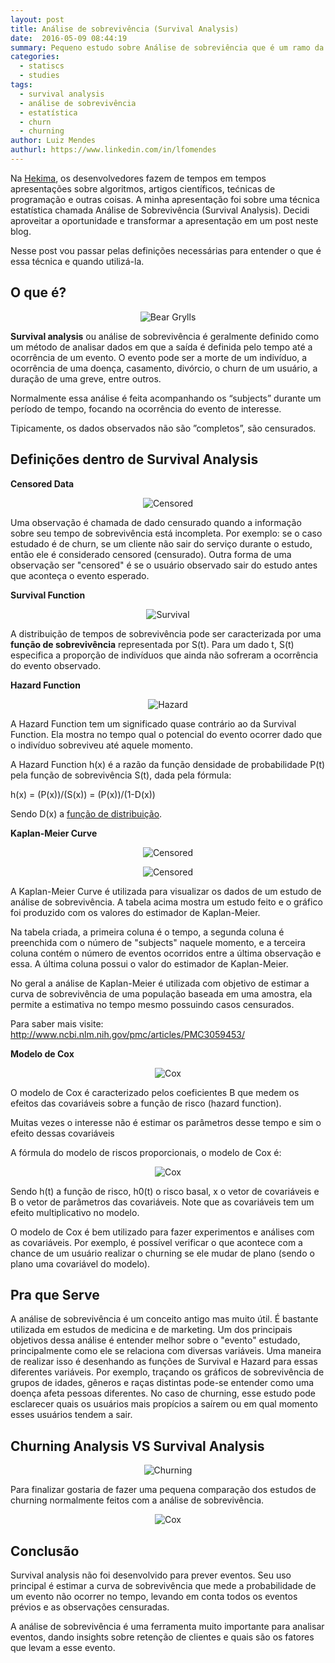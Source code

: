 ```yaml
---
layout: post
title: Análise de sobrevivência (Survival Analysis)
date:  2016-05-09 08:44:19
summary: Pequeno estudo sobre Análise de sobreviência que é um ramo da estatística que analisa tempos até ao acontecimento de determinado evento. 
categories:
  - statiscs
  - studies
tags:
  - survival analysis
  - análise de sobrevivência
  - estatística
  - churn
  - churning
author: Luiz Mendes
authurl: https://www.linkedin.com/in/lfomendes
---
```


Na <a href="http://www.hekima.com" target="_blank">Hekima</a>, os desenvolvedores fazem de tempos em tempos apresentações sobre algoritmos, artigos científicos, tećnicas de programação e outras coisas. A minha apresentação foi sobre uma técnica estatística chamada Análise de Sobrevivência (Survival Analysis). Decidi aproveitar a oportunidade e transformar a apresentação em um post neste blog.

Nesse post vou passar pelas definições necessárias para entender o que é essa técnica e quando utilizá-la.

<h2>O que é?</h2>

<div style="text-align: center; margin: 1em">
<img src="/images/bear.jpg" alt="Bear Grylls" title="Bear Grylls">
</div>

**Survival analysis** ou análise de sobrevivência é geralmente definido como um método de analisar dados em que a saída é definida pelo tempo até a ocorrência de um evento. O evento pode ser a morte de um indivíduo, a ocorrência de uma doença, casamento, divórcio, o churn de um usuário, a duração de uma greve, entre outros.

Normalmente essa análise é feita acompanhando os “subjects” durante um período de tempo, focando na ocorrência do evento de interesse.

Tipicamente, os dados observados não são ”completos”, são censurados.

<h2>Definições dentro de Survival Analysis</h2>

**Censored Data**

<div style="text-align: center; margin: 1em">
<img src="/images/censored.png" alt="Censored" title="Censored">
</div>

Uma observação é chamada de dado censurado quando a informação sobre seu tempo de sobrevivência está incompleta. Por exemplo: se o caso estudado é de churn, se um cliente não sair do serviço durante o estudo, então ele é considerado censored (censurado).
Outra forma de uma observação ser "censored" é se o usuário observado sair do estudo antes que aconteça o evento esperado.

**Survival Function**

<div style="text-align: center; margin: 1em">
<img src="/images/survival.gif" alt="Survival" title="Survival Function">
</div>

A distribuição de tempos de sobrevivência pode ser caracterizada por uma **função de sobrevivência** representada por S(t). Para um dado t, S(t) especifica a proporção de indivíduos que ainda não sofreram a ocorrência do evento observado.

**Hazard Function**

<div style="text-align: center; margin: 1em">
<img src="/images/hazard.gif" alt="Hazard" title="Hazard Function">
</div>

A Hazard Function tem um significado quase contrário ao da Survival Function. Ela mostra no tempo qual o potencial do evento ocorrer dado que o indivíduo sobreviveu até aquele momento.

A Hazard Function h(x) é a razão da função densidade de probabilidade P(t) pela função de sobrevivência S(t), dada pela fórmula:

h(x)	=	(P(x))/(S(x))	=	(P(x))/(1-D(x))

 Sendo D(x) a <a href="http://mathworld.wolfram.com/DistributionFunction.html" target="_blank">função de distribuição</a>.  
	
	
**Kaplan-Meier Curve**
	
<div style="text-align: center; margin: 1em">
<img src="/images/meier.png" alt="Censored" title="Censored">
</div>

<div style="text-align: center; margin: 1em">
<img src="/images/tabela.png" alt="Censored" title="Censored">
</div>

A Kaplan-Meier Curve é utilizada para visualizar os dados de um estudo de análise de sobrevivência. A tabela acima mostra um estudo feito e o gráfico foi produzido com os valores do estimador de Kaplan-Meier.

Na tabela criada, a primeira coluna é o tempo, a segunda coluna é preenchida com o número de "subjects" naquele momento, e a terceira coluna contém o número de eventos ocorridos entre a última observação e essa. A última coluna possui o valor do estimador de Kaplan-Meier.

No geral a análise de Kaplan-Meier é utilizada com objetivo de estimar a curva de sobrevivência de uma população baseada em uma amostra, ela permite a estimativa no tempo mesmo possuindo casos censurados.

Para saber mais visite: <a href="http://www.ncbi.nlm.nih.gov/pmc/articles/PMC3059453/" target="_blank">http://www.ncbi.nlm.nih.gov/pmc/articles/PMC3059453/</a>

**Modelo de Cox**

<div style="text-align: center; margin: 1em">
<img src="/images/cox.gif" alt="Cox" title="Cox">
</div>

O modelo de Cox é caracterizado pelos coeficientes &Beta; que medem os efeitos das covariáveis sobre a função de risco (hazard function).

Muitas vezes o interesse não é estimar os parâmetros desse tempo e sim o efeito dessas covariáveis

A fórmula do modelo de riscos proporcionais, o modelo de Cox é:

<div style="text-align: center; margin: 1em">
<img src="/images/formulacox.png" alt="Cox" title="Cox">
</div>

Sendo h(t) a função de risco, h0(t) o risco basal, x o vetor de covariáveis e &Beta; o vetor de parâmetros das covariáveis. Note que as covariáveis tem um efeito multiplicativo no modelo.

O modelo de Cox é bem utilizado para fazer experimentos e análises com as covariáveis. Por exemplo, é possível verificar o que acontece com a chance de um usuário realizar o churning se ele mudar de plano (sendo o plano uma covariável do modelo).

<h2>Pra que Serve</h2>

A análise de sobrevivência é um conceito antigo mas muito útil. É bastante utilizada em estudos de medicina e de marketing.
Um dos principais objetivos dessa análise é entender melhor sobre o "evento" estudado, principalmente como ele se relaciona com diversas variáveis. Uma maneira de realizar isso é desenhando as funções de Survival e Hazard para essas diferentes variáveis. Por exemplo, traçando os gráficos de sobrevivência de grupos de idades, gêneros e raças distintas pode-se entender como uma doença afeta pessoas diferentes.
No caso de churning, esse estudo pode esclarecer quais os usuários mais propícios a saírem ou em qual momento esses usuários tendem a sair.


<h2>Churning Analysis VS Survival Analysis</h2>

<div style="text-align: center; margin: 1em">
<img src="/images/churning.gif" alt="Churning" title="Cox">
</div>

Para finalizar gostaria de fazer uma pequena comparação dos estudos de churning normalmente feitos com a análise de sobrevivência.

<div style="text-align: center; margin: 1em">
<img src="/images/tabelachurn.png" alt="Cox" title="Cox">
</div>


<h2>Conclusão</h2>

Survival analysis não foi desenvolvido para prever eventos. Seu uso principal é estimar a curva de sobrevivência que mede a probabilidade de um evento não ocorrer no tempo, levando em conta todos os eventos prévios e as observações censuradas.

A análise de sobrevivência é uma ferramenta muito importante para analisar eventos, dando insights sobre retenção de clientes e quais são os fatores que levam a esse evento.





